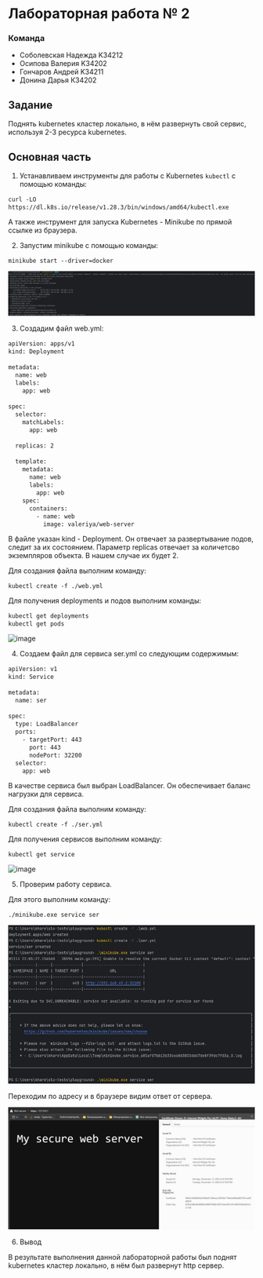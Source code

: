 # Лабораторная работа № 2
### Команда
- Соболевская Надежда K34212
- Осипова Валерия K34202
- Гончаров Андрей K34211
- Донина Дарья К34202

## Задание

Поднять kubernetes кластер локально, в нём развернуть свой сервис, используя 2-3 ресурса kubernetes.

## Основная часть

1. Устанавливаем инструменты для работы с Kubernetes `kubectl` с помощью команды:
```
curl -LO https://dl.k8s.io/release/v1.28.3/bin/windows/amd64/kubectl.exe
```

А также инструмент для запуска Kubernetes - Minikube по прямой ссылке из браузера.

2. Запустим minikube с помощью команды:

```
minikube start --driver=docker
```
<img src="./img/pic1.jpg"/>

3. Создадим файл web.yml:

```
apiVersion: apps/v1
kind: Deployment

metadata:
  name: web
  labels:
    app: web

spec:
  selector:
    matchLabels:
      app: web

  replicas: 2

  template:
    metadata:
      name: web
      labels:
        app: web
    spec:
      containers:
        - name: web
          image: valeriya/web-server

```
В файле указан kind - Deployment. Он отвечает за развертывание подов, следит за их состоянием. Параметр replicas отвечает за количетсво экземпляров объекта. В нашем случае их будет 2.

Для создания файла выполним команду:

```
kubectl create -f ./web.yml
```

Для получения deployments и подов выполним команды:
```
kubectl get deployments 
kubectl get pods
```
<img src="#" alt="image"/>

4. Создаем файл для сервиса ser.yml со следующим содержимым:

```
apiVersion: v1
kind: Service

metadata:
  name: ser

spec:
  type: LoadBalancer
  ports:
    - targetPort: 443
      port: 443
      nodePort: 32200
  selector:
    app: web
```

В качестве сервиса был выбран LoadBalancer. Он обеспечивает баланс нагрузки для сервиса.

Для создания файла выполним команду:

```
kubectl create -f ./ser.yml
```
Для получения сервисов выполним команду:

```
kubectl get service
```
<img src="#" alt="image"/>

5. Проверим работу сервиса.

Для этого выполним команду:

```
./minikube.exe service ser
```
<img src="./img/pic2.jpg"/>

Переходим по адресу и в браузере видим ответ от сервера.

<img src="./img/pic5.jpg"/>

6. Вывод

В результате выполнения данной лабораторной работы был поднят kubernetes кластер локально, в нём был развернут http сервер.
